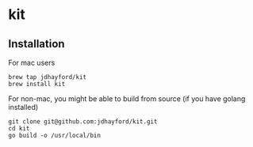 # kit

## Installation

For mac users
```
brew tap jdhayford/kit
brew install kit
```

For non-mac, you might be able to build from source (if you have golang installed)
```
git clone git@github.com:jdhayford/kit.git
cd kit
go build -o /usr/local/bin
```
